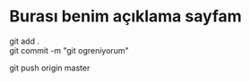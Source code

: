 # Burası benim açıklama sayfam

git add . <br>
git commit -m "git ogreniyorum" <br>

git push origin master
